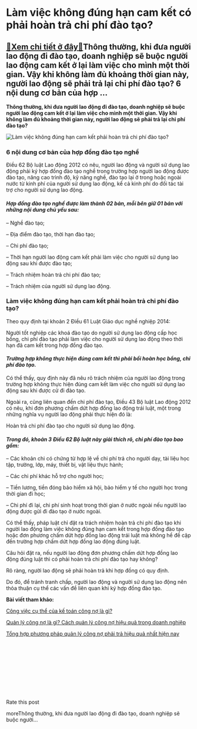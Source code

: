 Làm việc không đúng hạn cam kết có phải hoàn trả chi phí đào tạo?
=================================================================

[:gift:Xem chi tiết ở đây:gift:](https://hddtvn.com/lam-viec-khong-dung-han-cam-ket-co-phai-hoan-tra-chi-phi-dao-tao/)Thông thường, khi đưa người lao động đi đào tạo, doanh nghiệp sẽ buộc người lao động cam kết ở lại làm việc cho mình một thời gian. Vậy khi không làm đủ khoảng thời gian này, người lao động sẽ phải trả lại chi phí đào tạo? 6 nội dung cơ bản của hợp …
----------------------------------------------------------------------------------------------------------------------------------------------------------------------------------------------------------------------------------------------------------

**Thông thường, khi đưa người lao động đi đào tạo, doanh nghiệp sẽ buộc người lao động cam kết ở lại làm việc cho mình một thời gian. Vậy khi không làm đủ khoảng thời gian này, người lao động sẽ phải trả lại chi phí đào tạo?**


![Làm việc không đúng hạn cam kết phải hoàn trả chi phí đào tạo?](https://hddtvn.com/wp-content/uploads/2021/01/architect-discussing-new-project_23-2148242903.jpg "Làm việc không đúng hạn cam kết phải hoàn trả chi phí đào tạo?")


### 6 nội dung cơ bản của hợp đồng đào tạo nghề


Điều 62 Bộ luật Lao động 2012 có nêu, người lao động và người sử dụng lao động phải ký hợp đồng đào tạo nghề trong trường hợp người lao động được đào tạo, nâng cao trình độ, kỹ năng nghề, đào tạo lại ở trong hoặc ngoài nước từ kinh phí của người sử dụng lao động, kể cả kinh phí do đối tác tài trợ cho người sử dụng lao động.


#### *Hợp đồng đào tạo nghề được làm thành 02 bản, mỗi bên giữ 01 bản với những nội dung chủ yếu sau:*


– Nghề đào tạo;


– Địa điểm đào tạo, thời hạn đào tạo;


– Chi phí đào tạo;


– Thời hạn người lao động cam kết phải làm việc cho người sử dụng lao động sau khi được đào tạo;


– Trách nhiệm hoàn trả chi phí đào tạo;


– Trách nhiệm của người sử dụng lao động.


### Làm việc không đúng hạn cam kết phải hoàn trả chi phí đào tạo?


Theo quy định tại khoản 2 Điều 61 Luật Giáo dục nghề nghiệp 2014:


Người tốt nghiệp các khoá đào tạo do người sử dụng lao động cấp học bổng, chi phí đào tạo phải làm việc cho người sử dụng lao động theo thời hạn đã cam kết trong hợp đồng đào tạo.


#### *Trường hợp không thực hiện đúng cam kết thì phải bồi hoàn học bổng, chi phí đào tạo.*


Có thể thấy, quy định này đã nêu rõ trách nhiệm của người lao động trong trường hợp không thực hiện đúng cam kết làm việc cho người sử dụng lao động sau khi được cử đi đào tạo.


Ngoài ra, cũng liên quan đến chi phí đào tạo, Điều 43 Bộ luật Lao động 2012 có nêu, khi đơn phương chấm dứt hợp đồng lao động trái luật, một trong những nghĩa vụ người lao động phải thực hiện đó là:


Hoàn trả chi phí đào tạo cho người sử dụng lao động.


#### *Trong đó, khoản 3 Điều 62 Bộ luật này giải thích rõ, chi phí đào tạo bao gồm:*


– Các khoản chi có chứng từ hợp lệ về chi phí trả cho người dạy, tài liệu học tập, trường, lớp, máy, thiết bị, vật liệu thực hành;


– Các chi phí khác hỗ trợ cho người học;


– Tiền lương, tiền đóng bảo hiểm xã hội, bảo hiểm y tế cho người học trong thời gian đi học;


– Chi phí đi lại, chi phí sinh hoạt trong thời gian ở nước ngoài nếu người lao động được gửi đi đào tạo ở nước ngoài.


Có thể thấy, pháp luật chỉ đặt ra trách nhiệm hoàn trả chi phí đào tạo khi người lao động làm việc không đúng hạn cam kết trong hợp đồng đào tạo hoặc đơn phương chấm dứt hợp đồng lao động trái luật mà không hề đề cập đến trường hợp chấm dứt hợp đồng lao động đúng luật.


Câu hỏi đặt ra, nếu người lao động đơn phương chấm dứt hợp đồng lao động đúng luật thì có phải hoàn trả chi phí đào tạo hay không?


Rõ ràng, người lao động sẽ phải hoàn trả khi hợp đồng có quy định.


Do đó, để tránh tranh chấp, người lao động và người sử dụng lao động nên thỏa thuận cụ thể các vấn đề liên quan khi ký hợp đồng đào tạo.


**Bài viết tham khảo:**


[Công việc cụ thể của kế toán công nợ là gì?](#)


[Quản lý công nợ là gì? Cách quản lý công nợ hiệu quả trong doanh nghiệp](#)


[Tổng hợp phương pháp quản lý công nợ phải trả hiệu quả nhất hiện nay](#)


 


 


 


 


 








































Rate this post


moreThông thường, khi đưa người lao động đi đào tạo, doanh nghiệp sẽ buộc người…

